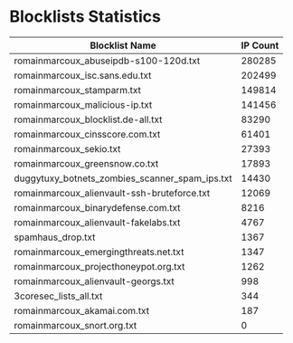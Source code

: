 # Blocklists Statistics
| Blocklist Name | IP Count |
|----|----|
| romainmarcoux_abuseipdb-s100-120d.txt | 280285 |
| romainmarcoux_isc.sans.edu.txt | 202499 |
| romainmarcoux_stamparm.txt | 149814 |
| romainmarcoux_malicious-ip.txt | 141456 |
| romainmarcoux_blocklist.de-all.txt | 83290 |
| romainmarcoux_cinsscore.com.txt | 61401 |
| romainmarcoux_sekio.txt | 27393 |
| romainmarcoux_greensnow.co.txt | 17893 |
| duggytuxy_botnets_zombies_scanner_spam_ips.txt | 14430 |
| romainmarcoux_alienvault-ssh-bruteforce.txt | 12069 |
| romainmarcoux_binarydefense.com.txt | 8216 |
| romainmarcoux_alienvault-fakelabs.txt | 4767 |
| spamhaus_drop.txt | 1367 |
| romainmarcoux_emergingthreats.net.txt | 1347 |
| romainmarcoux_projecthoneypot.org.txt | 1262 |
| romainmarcoux_alienvault-georgs.txt | 998 |
| 3coresec_lists_all.txt | 344 |
| romainmarcoux_akamai.com.txt | 187 |
| romainmarcoux_snort.org.txt | 0 |
